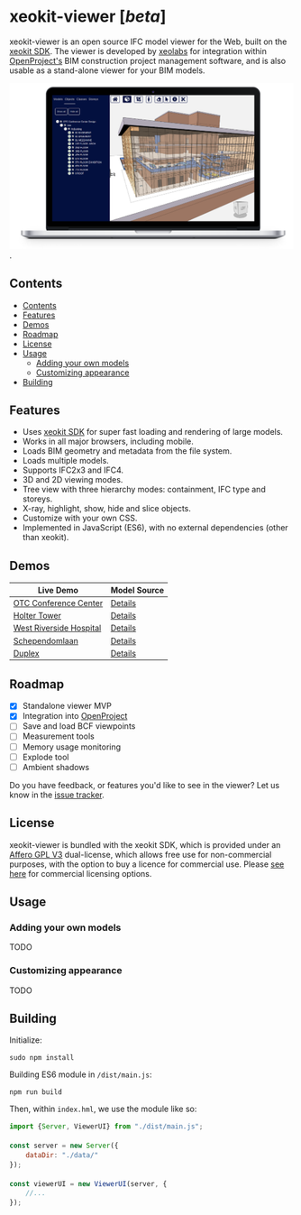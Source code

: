 # xeokit-viewer [*beta*]

xeokit-viewer is an open source IFC model viewer for the Web, built on the [xeokit SDK](http://xeokit.io). The viewer is developed by [xeolabs](http://xeolabs.com) for integration within [OpenProject's](https://www.openproject.org/) BIM construction project management software, and is also usable as a stand-alone viewer for your BIM models. 

[![Screenshothttps://xeokit.github.io/xeokit-licensing/](images/xeokit-viewer.png)](https://xeokit.github.io/xeokit-viewer/index.html?project=OTCConferenceCenter&tab=storeys).

## Contents

  * [Contents](#contents)
  * [Features](#features)
  * [Demos](#demos)
  * [Roadmap](#roadmap)
  * [License](#license)
  * [Usage](#usage)
    + [Adding your own models](#adding-your-own-models)
    + [Customizing appearance](#customizing-appearance)
  * [Building](#building)
  
## Features

* Uses [xeokit SDK](https://xeokit.io) for super fast loading and rendering of large models.
* Works in all major browsers, including mobile.
* Loads BIM geometry and metadata from the file system.
* Loads multiple models.
* Supports IFC2x3 and IFC4.
* 3D and 2D viewing modes.
* Tree view with three hierarchy modes: containment, IFC type and storeys.
* X-ray, highlight, show, hide and slice objects. 
* Customize with your own CSS.
* Implemented in JavaScript (ES6), with no external dependencies (other than xeokit).

## Demos 

| Live Demo | Model Source |
|---|---|
| [OTC Conference Center](https://xeokit.github.io/xeokit-viewer/index.html?project=OTCConferenceCenter&tab=storeys) | [Details](http://openifcmodel.cs.auckland.ac.nz/Model/Details/301) |
| [Holter Tower](https://xeokit.github.io/xeokit-viewer/index.html?project=HolterTower&tab=storeys)| [Details](http://openifcmodel.cs.auckland.ac.nz/Model/Details/316) |
| [West Riverside Hospital](https://xeokit.github.io/xeokit-viewer/index.html?project=WestRiversideHospital&tab=models)| [Details](http://openifcmodel.cs.auckland.ac.nz/Model/Details/308) |
| [Schependomlaan](https://xeokit.github.io/xeokit-viewer/index.html?project=Schependomlaan&tab=storeys)| [Details](https://github.com/openBIMstandards/DataSetSchependomlaan) |
| [Duplex](https://xeokit.github.io/xeokit-viewer/index.html?project=Duplex&tab=storeys)| [Details](http://openifcmodel.cs.auckland.ac.nz/Model/Details/274) |

## Roadmap

- [x] Standalone viewer MVP
- [x] Integration into [OpenProject](https://www.openproject.org/)
- [ ] Save and load BCF viewpoints
- [ ] Measurement tools
- [ ] Memory usage monitoring
- [ ] Explode tool  
- [ ] Ambient shadows

Do you have feedback, or features you'd like to see in the viewer? Let us know in the [issue tracker](https://github.com/xeokit/xeokit-viewer/issues).  
  
## License

xeokit-viewer is bundled with the xeokit SDK, which is provided under an [Affero GPL V3](https://github.com/xeokit/xeokit-sdk/blob/master/LICENSE.txt) dual-license, which allows free use for non-commercial purposes, with the option to buy a licence for commercial use. Please [see here](https://xeokit.github.io/xeokit-licensing/) for commercial licensing options.

## Usage

### Adding your own models

TODO

### Customizing appearance

TODO

## Building 

Initialize:

````
sudo npm install
````

Building ES6 module in ````/dist/main.js````:

````
npm run build
````

Then, within ````index.hml````, we use the module like so:

````javascript
import {Server, ViewerUI} from "./dist/main.js";

const server = new Server({
    dataDir: "./data/"
});

const viewerUI = new ViewerUI(server, {
    //...
});
````
